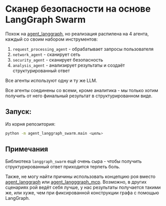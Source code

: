 # Сканер безопасности на основе LangGraph Swarm

Похож на [agent_langgraph](../agent_langgraph/), но реализация распилена на 4 агента, каждый со своим набором инструментов:

1. `request_processing_agent` - обрабатывает запросы пользователя
1. `network_agent` - сканирует сеть
1. `security_agent` - сканирует безопасность
1. `analysis_agent` - анализирует результаты и создаёт структурированный ответ

Все агенты используют одну и ту же LLM.

Все агенты соединены со всеми, кроме аналитика - мы только хотим получить от него финальный результат в структурированном виде.

## Запуск:

Из корня репозитория:

```bash
python -m agent_langgraph_swarm.main <цель>
```

## Примечания

Библиотека `langgraph_swarm` ещё очень сыра - чтобы получить структурированный ответ приходится терпеть боль.

Также, не могу найти причины использовать концепцию роя вместо [agent_langgraph](../agent_langgraph/) или [agent_langggraph_mcp](../agent_langgraph_mcp/). Возможно, в других сценариях рой ведёт себя лучше, у нас результаты получается такими же, или хуже, чем при фиксированной конструкции графа с помощью LangGraph.
